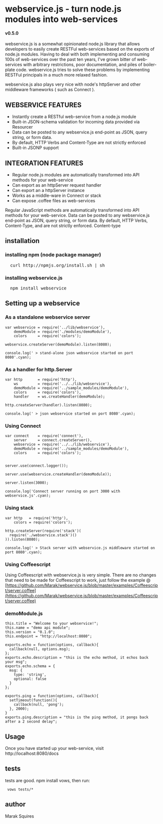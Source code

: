 # webservice.js - turn node.js modules into web-services
#### v0.5.0
webservice.js is a somewhat opinionated node.js library that allows developers to easily create RESTFul web-services based on the exports of node.js modules. Having to deal with both implementing and consuming 100s of web-services over the past ten years, I've grown bitter of web-services with arbitrary restrictions, poor documentation, and piles of boiler-plate code. webservice.js tries to solve these problems by implementing RESTFul principals in a much more relaxed fashion.

webservice.js also plays very nice with node's httpServer and other middleware frameworks ( such as Connect ).


## WEBSERVICE FEATURES

- Instantly create a RESTful web-service from a node.js module
- Built-in JSON-schema validation for incoming data provided via Resourcer
- Data can be posted to any webservice.js end-point as JSON, query string, or form data.
- By default, HTTP Verbs and Content-Type are not strictly enforced
- Built-in JSONP support

## INTEGRATION FEATURES

- Regular node.js modules are automatically transformed into API methods for your web-service
- Can export as an httpServer request handler
- Can export an a httpServer instance
- Works as a middle-ware in Connect or stack
- Can expose .coffee files as web-services

Regular JavaScript methods are automatically transformed into API methods for your web-service. Data can be posted to any webservice.js end-point as JSON, query string, or form data. By default, HTTP Verbs, Content-Type, and  are not strictly enforced. Content-type

## installation

### installing npm (node package manager)
<pre>
  curl http://npmjs.org/install.sh | sh
</pre>

### installing webservice.js
<pre>
  npm install webservice
</pre>

## Setting up a webservice

### As a standalone webservice server

    var webservice = require('../lib/webservice'),
        demoModule = require('./modules/demoModule'),
        colors     = require('colors');

    webservice.createServer(demoModule).listen(8080);

    console.log(' > stand-alone json webservice started on port 8080'.cyan);  


### As a handler for http.Server

    var http       = require('http'),
        ws         = require('../../lib/webservice'),
        demoModule = require('../sample_modules/demoModule'),
        colors     = require('colors'),
        handler    = ws.createHandler(demoModule);

    http.createServer(handler).listen(8080);

    console.log(' > json webservice started on port 8080'.cyan);  



### Using Connect

    var connect    = require('connect'),
        server     = connect.createServer(),
        webservice = require('../../lib/webservice'),
        demoModule = require('../sample_modules/demoModule'),
        colors     = require('colors');


    server.use(connect.logger());

    server.use(webservice.createHandler(demoModule));

    server.listen(3000);

    console.log('Connect server running on port 3000 with webservice.js'.cyan);

### Using stack

    var http   = require('http'),
        colors = require('colors');

    http.createServer(require('stack')(
      require('./webservice.stack')()
    )).listen(8080);

    console.log(' > Stack server with webservice.js middleware started on port 8080'.cyan);

### Using Coffeescript

Using Coffeescript with webservice.js is very simple. There are no changes that need to be made for Coffeescript to work, just follow the example @ [https://github.com/Marak/webservice.js/blob/master/examples/Coffeescript/server.coffee](https://github.com/Marak/webservice.js/blob/master/examples/Coffeescript/server.coffee)

### demoModule.js

    this.title = "Welcome to your webservice!";
    this.name = "demo api module";
    this.version = "0.1.0";
    this.endpoint = "http://localhost:8080";

    exports.echo = function(options, callback){
      callback(null, options.msg);
    };
    exports.echo.description = "this is the echo method, it echos back your msg";
    exports.echo.schema = {
      msg: { 
        type: 'string',
        optional: false 
      }
    };

    exports.ping = function(options, callback){
      setTimeout(function(){
        callback(null, 'pong');
      }, 2000);
    }
    exports.ping.description = "this is the ping method, it pongs back after a 2 second delay";


## Usage

Once you have started up your web-service, visit http://localhost:8080/docs

## tests

tests are good. npm install vows, then run:

     vows tests/*


## author

Marak Squires